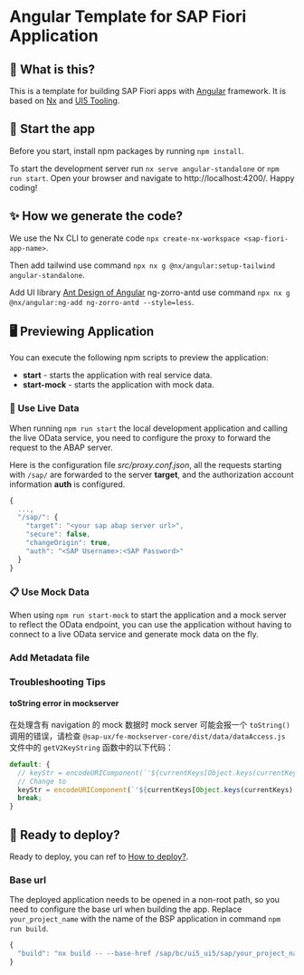 # Angular Template for SAP Fiori Application

## 🌟 What is this?

This is a template for building SAP Fiori apps with [Angular](https://angular.io/) framework. It is based on [Nx](https://nx.dev) and [UI5 Tooling](https://sap.github.io/ui5-tooling/).

## 🛫 Start the app

Before you start, install npm packages by running `npm install`.

To start the development server run `nx serve angular-standalone` or `npm run start`. Open your browser and navigate to http://localhost:4200/. Happy coding!

## ✨ How we generate the code?

We use the Nx CLI to generate code `npx create-nx-workspace <sap-fiori-app-name>`.

Then add tailwind use command `npx nx g @nx/angular:setup-tailwind angular-standalone`.

Add UI library [Ant Design of Angular](https://ng.ant.design/) ng-zorro-antd use command `npx nx g @nx/angular:ng-add ng-zorro-antd --style=less`.

## 🖥 Previewing Application

You can execute the following npm scripts to preview the application:

* **start** - starts the application with real service data.
* **start-mock** - starts the application with mock data.

### 📡 Use Live Data

When running `npm run start` the local development application and calling the live OData service, you need to configure the proxy to forward the request to the ABAP server.

Here is the configuration file *src/proxy.conf.json*, all the requests starting with `/sap/` are forwarded to the server **target**, and the authorization account information **auth** is configured.

```javascript
{
  ...,
  "/sap/": {
    "target": "<your sap abap server url>",
    "secure": false,
    "changeOrigin": true,
    "auth": "<SAP Username>:<SAP Password>"
  }
}
```

### 📋 Use Mock Data

When using `npm run start-mock` to start the application and a mock server to reflect the OData endpoint, you can use the application without having to connect to a live OData service and generate mock data on the fly.

### Add Metadata file

### Troubleshooting Tips

#### toString error in mockserver

在处理含有 navigation 的 mock 数据时 mock server 可能会报一个 `toString()` 调用的错误，请检查 `@sap-ux/fe-mockserver-core/dist/data/dataAccess.js` 文件中的 `getV2KeyString` 函数中的以下代码：

```javascript
default: {
  // keyStr = encodeURIComponent(`'${currentKeys[Object.keys(currentKeys)[0]].toString()}'`);
  // Change to
  keyStr = encodeURIComponent(`'${currentKeys[Object.keys(currentKeys)[0]]?.toString()}'`);
  break;
}
```

## 🚀 Ready to deploy?

Ready to deploy, you can ref to [How to deploy?](../Deploy.md).

### Base url

The deployed application needs to be opened in a non-root path, so you need to configure the base url when building the app. Replace `your_project_name` with the name of the BSP application in command `npm run build`.

```javascript
{
  "build": "nx build -- --base-href /sap/bc/ui5_ui5/sap/your_project_name/"
}
```
